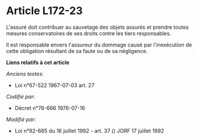 # Article L172-23

L'assuré doit contribuer au sauvetage des objets assurés et prendre toutes mesures conservatoires de ses droits contre les
tiers responsables.

Il est responsable envers l'assureur du dommage causé par l'inexécution de cette obligation résultant de sa faute ou de sa
négligence.

**Liens relatifs à cet article**

_Anciens textes_:

  - Loi n°67-522 1967-07-03 art. 27

_Codifié par_:

  - Décret n°76-666 1976-07-16

_Modifié par_:

  - Loi n°92-665 du 16 juillet 1992 - art. 37 () JORF 17 juillet 1992
